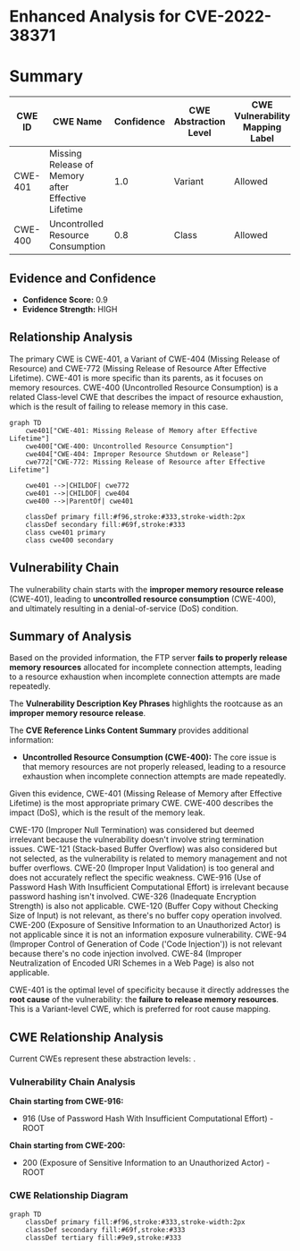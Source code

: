 # Enhanced Analysis for CVE-2022-38371

# Summary
| CWE ID | CWE Name | Confidence | CWE Abstraction Level | CWE Vulnerability Mapping Label | CWE-Vulnerability Mapping Notes |
|---|---|---|---|---|---|
| CWE-401 | Missing Release of Memory after Effective Lifetime | 1.0 | Variant | Allowed | Primary CWE |
| CWE-400 | Uncontrolled Resource Consumption | 0.8 | Class | Allowed | Secondary Candidate |

## Evidence and Confidence

*   **Confidence Score:** 0.9
*   **Evidence Strength:** HIGH

## Relationship Analysis
The primary CWE is CWE-401, a Variant of CWE-404 (Missing Release of Resource) and CWE-772 (Missing Release of Resource After Effective Lifetime). CWE-401 is more specific than its parents, as it focuses on memory resources. CWE-400 (Uncontrolled Resource Consumption) is a related Class-level CWE that describes the impact of resource exhaustion, which is the result of failing to release memory in this case.

```mermaid
graph TD
    cwe401["CWE-401: Missing Release of Memory after Effective Lifetime"]
    cwe400["CWE-400: Uncontrolled Resource Consumption"]
    cwe404["CWE-404: Improper Resource Shutdown or Release"]
    cwe772["CWE-772: Missing Release of Resource after Effective Lifetime"]

    cwe401 -->|CHILDOF| cwe772
    cwe401 -->|CHILDOF| cwe404
    cwe400 -->|ParentOf| cwe401

    classDef primary fill:#f96,stroke:#333,stroke-width:2px
    classDef secondary fill:#69f,stroke:#333
    class cwe401 primary
    class cwe400 secondary
```

## Vulnerability Chain
The vulnerability chain starts with the **improper memory resource release** (CWE-401), leading to **uncontrolled resource consumption** (CWE-400), and ultimately resulting in a denial-of-service (DoS) condition.

## Summary of Analysis
Based on the provided information, the FTP server **fails to properly release memory resources** allocated for incomplete connection attempts, leading to a resource exhaustion when incomplete connection attempts are made repeatedly.

The **Vulnerability Description Key Phrases** highlights the rootcause as an **improper memory resource release**.

The **CVE Reference Links Content Summary** provides additional information:
*   **Uncontrolled Resource Consumption (CWE-400):** The core issue is that memory resources are not properly released, leading to a resource exhaustion when incomplete connection attempts are made repeatedly.

Given this evidence, CWE-401 (Missing Release of Memory after Effective Lifetime) is the most appropriate primary CWE. CWE-400 describes the impact (DoS), which is the result of the memory leak.

CWE-170 (Improper Null Termination) was considered but deemed irrelevant because the vulnerability doesn't involve string termination issues. CWE-121 (Stack-based Buffer Overflow) was also considered but not selected, as the vulnerability is related to memory management and not buffer overflows. CWE-20 (Improper Input Validation) is too general and does not accurately reflect the specific weakness. CWE-916 (Use of Password Hash With Insufficient Computational Effort) is irrelevant because password hashing isn't involved. CWE-326 (Inadequate Encryption Strength) is also not applicable. CWE-120 (Buffer Copy without Checking Size of Input) is not relevant, as there's no buffer copy operation involved. CWE-200 (Exposure of Sensitive Information to an Unauthorized Actor) is not applicable since it is not an information exposure vulnerability. CWE-94 (Improper Control of Generation of Code ('Code Injection')) is not relevant because there's no code injection involved. CWE-84 (Improper Neutralization of Encoded URI Schemes in a Web Page) is also not applicable.

CWE-401 is the optimal level of specificity because it directly addresses the **root cause** of the vulnerability: the **failure to release memory resources**. This is a Variant-level CWE, which is preferred for root cause mapping.


## CWE Relationship Analysis

Current CWEs represent these abstraction levels: .


### Vulnerability Chain Analysis

**Chain starting from CWE-916:**
- 916 (Use of Password Hash With Insufficient Computational Effort) - ROOT


**Chain starting from CWE-200:**
- 200 (Exposure of Sensitive Information to an Unauthorized Actor) - ROOT



### CWE Relationship Diagram

```mermaid
graph TD
    classDef primary fill:#f96,stroke:#333,stroke-width:2px
    classDef secondary fill:#69f,stroke:#333
    classDef tertiary fill:#9e9,stroke:#333
```